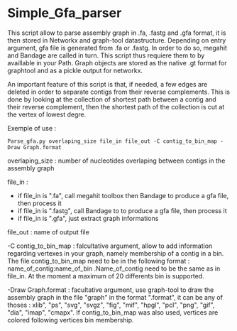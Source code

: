 # Simple_Gfa_parser

This script allow to parse assembly graph in .fa, .fastg and .gfa format, it is then stored in Networkx and graph-tool datastructure.
Depending on entry argument, gfa file is generated from .fa or .fastg. In order to do so,  megahit and Bandage are called in turn. This script thus requiere them to by availlable in your Path. Graph objects are stored as the native .gt format for graphtool and as a pickle output for networkx. 

An important feature of this script is that, if needed, a few edges are deleted in order to separate contigs from their reverse complements. This is done by looking at the collection of shortest path between a contig and their reverse complement, then the shortest path of the collection is cut at the vertex of lowest degre. 

Exemple of use : 
```
Parse_gfa.py overlaping_size file_in file_out -C contig_to_bin_map -Draw Graph.format
```
overlaping_size :  number of nucleotides overlaping between contigs in the assembly graph

file_in : 
* if file_in is ".fa", call megahit toolbox then Bandage to produce a gfa file, then process it
* if file_in is ".fastg", call Bandage to to produce a gfa file, then process it
* if file_in is ".gfa", just extract graph informations

file_out : name of output file

-C contig_to_bin_map : falcultative argument, allow to add information regarding vertexes in your graph, namely membership of a contig in a bin. The file contig_to_bin_map need to be in the following format : name_of_contig:name_of_bin .Name_of_contig need to be the same as in file_in. At the moment a maximum of 20 differents bin is supported. 
    
-Draw Graph.format : facultative argument, use graph-tool to draw the assembly graph in the file "graph" in the format ".format", it can be any of thoses : xlib", "ps", "svg", "svgz", "fig", "mif", "hpgl", "pcl", "png", "gif", "dia", "imap", "cmapx". If contig_to_bin_map was also used, vertices are colored following vertices bin membership. 



